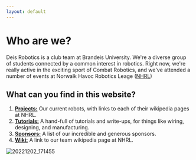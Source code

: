 ```yaml
---
layout: default
---
```




# Who are we?
Deis Robotics is a club team at Brandeis University. We're a diverse group of students connected by a common interest in robotics. Right now, we're really active in the exciting sport of Combat Robotics, and we've attended a number of events at Norwalk Havoc Robotics Leage ([NHRL](https://www.nhrl.io/))


## What can you find in this website?
1.  [**Projects:**](projects) Our current robots, with links to each of their wikipedia pages at NHRL. 
2. [**Tutorials:**](tutorials) A hand-full of tutorials and write-ups, for things like wiring, designing, and manufacturing.
3. [**Sponsors:**](sponsors) A list of our incredible and generous sponsors.
4. [**Wiki:**](https://wiki.nhrl.io/wiki/index.php/Chubby_Unicorn) A link to our team wikipedia page at NHRL. 

 ![20221202_171455](https://user-images.githubusercontent.com/118695279/205403720-6ae4dc7b-3472-4c45-8148-8e8e778112bd.jpg)
